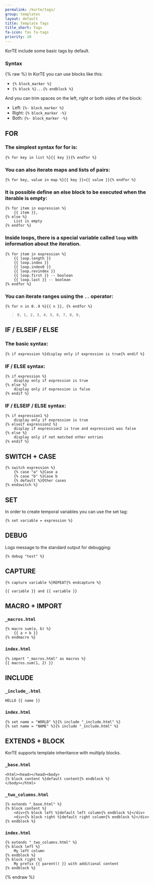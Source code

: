 ```yaml
---
permalink: /korte/tags/
group: templates
layout: default
title: Template Tags
title_short: Tags
fa-icon: fas fa-tags
priority: 20
---
```


KorTE include some basic tags by default.



### Syntax

{% raw %}
In KorTE you can use blocks like this:

* `{% block_marker %}`
* `{% block %}...{% endblock %}`

And you can trim spaces on the left, right or both sides of the block:

* Left: `{%- block_marker %}`
* Right: `{% block_marker -%}`
* Both: `{%- block_marker -%}`


## FOR

### The simplest syntax for for is:

```liquid
{% for key in list %}{{ key }}{% endfor %}
```

### You can also iterate maps and lists of pairs:

```liquid
{% for key, value in map %}{{ key }}={{ value }}{% endfor %}
```

### It is possible define an else block to be executed when the iterable is empty:

```liquid
{% for item in expression %}
    {{ item }},
{% else %}
    List is empty
{% endfor %}
```

### Inside loops, there is a special variable called `loop` with information about the iteration.

```liquid
{% for item in expression %}
    {{ loop.length }}
    {{ loop.index }}
    {{ loop.index0 }}
    {{ loop.revindex }}
    {{ loop.first }} -- boolean
    {{ loop.last }} -- boolean
{% endfor %}
```

### You can iterate ranges using the `..` operator:

```liquid
{% for n in 0..9 %}{{ n }}, {% endfor %}
```

> `0, 1, 2, 3, 4, 5, 6, 7, 8, 9, `

## IF / ELSEIF / ELSE

### The basic syntax:

```liquid
{% if expression %}display only if expression is true{% endif %}
```

### IF / ELSE syntax:

```liquid
{% if expression %}
    display only if expression is true
{% else %}
    display only if expression is false
{% endif %}
```

### IF / ELSEIF / ELSE syntax:

```liquid
{% if expression1 %}
    display only if expression is true
{% elseif expression2 %}
    display if expression2 is true and expression1 was false
{% else %}
    display only if not matched other entries
{% endif %}
```

## SWITCH + CASE

```liquid
{% switch expression %}
    {% case "a" %}Case a
    {% case "b" %}Case b
    {% default %}Other cases
{% endswitch %}
```

## SET

In order to create temporal variables you can use the set tag:

```liquid
{% set variable = expression %}
```

## DEBUG

Logs message to the standard output for debugging:

```liquid
{% debug "test" %}
```

## CAPTURE

```liquid
{% capture variable %}REPEAT{% endcapture %}

{{ variable }} and {{ variable }}
```

## MACRO + IMPORT

### `_macros.html`
```liquid
{% macro sum(a, b) %}
    {{ a + b }}
{% endmacro %}
```

### `index.html`
```liquid
{% import "_macros.html" as macros %}
{{ macros.sum(1, 2) }}
```

## INCLUDE

### `_include_.html`
```liquid
HELLO {{ name }}
```

### `index.html`
```liquid
{% set name = "WORLD" %}{% include "_include.html" %}
{% set name = "NAME" %}{% include "_include.html" %}
```

## EXTENDS + BLOCK

KorTE supports template inheritance with multiply blocks.

### `_base.html`
```liquid
<html><head></head><body>
{% block content %}default content{% endblock %}
</body></html>
```

### `_two_columns.html`
```liquid
{% extends "_base.html" %}
{% block content %}
    <div>{% block left %}default left column{% endblock %}</div>
    <div>{% block right %}default right column{% endblock %}</div>
{% endblock %}
```

### `index.html`
```liquid
{% extends "_two_columns.html" %}
{% block left %}
    My left column
{% endblock %}
{% block right %}
    My prefix {{ parent() }} with additional content
{% endblock %}
```
{% endraw %}
